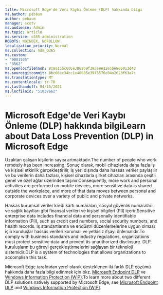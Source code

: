 ```yaml
---
title: Microsoft Edge'de Veri Kaybı Önleme (DLP) hakkında bilgi
ms.author: pebaum
author: pebaum
manager: scotv
ms.audience: Admin
ms.topic: article
ms.service: o365-administration
ROBOTS: NOINDEX, NOFOLLOW
localization_priority: Normal
ms.collection: Adm_O365
ms.custom:
- "9001505"
- "3562"
ms.openlocfilehash: 818a1bbc0d6e386a69f38aeee12e5be805013d42
ms.sourcegitcommit: 8bc60ec34bc1e40685e3976576e04a2623f63a7c
ms.translationtype: MT
ms.contentlocale: tr-TR
ms.lasthandoff: 04/15/2021
ms.locfileid: "51837662"
---
```

# <a name="learn-about-data-loss-prevention-dlp-in-microsoft-edge"></a><span data-ttu-id="b5bc0-102">Microsoft Edge'de Veri Kaybı Önleme (DLP) hakkında bilgi</span><span class="sxs-lookup"><span data-stu-id="b5bc0-102">Learn about Data Loss Prevention (DLP) in Microsoft Edge</span></span>

<span data-ttu-id="b5bc0-103">Uzaktan çalışan kişilerin sayısı artmaktadır.</span><span class="sxs-lookup"><span data-stu-id="b5bc0-103">The number of people who work remotely has been increasing.</span></span> <span data-ttu-id="b5bc0-104">Sonuç olarak, mobil cihazlarda daha fazla iş ve kişisel etkinlik gerçekleştirilir, iş yeri dışında daha hassas veriler paylaşılır ve bu verilerin daha fazlası, kişisel cihazlarla şirket cihazları arasında çeşitli genel ve özel ağlar üzerinden taşınır.</span><span class="sxs-lookup"><span data-stu-id="b5bc0-104">Consequently, more work and personal activities are performed on mobile devices, more sensitive data is shared outside the workplace, and more of that data moves between personal and corporate devices over a variety of public and private networks.</span></span>

<span data-ttu-id="b5bc0-105">Hassas kurumsal veriler kredi kartı numaraları, sosyal güvenlik numaraları ve sağlık kayıtları gibi finansal verileri ve kişisel bilgileri (PII) içerir.</span><span class="sxs-lookup"><span data-stu-id="b5bc0-105">Sensitive enterprise data includes financial data and personally identifiable information (PII), such as credit card numbers, social security numbers, and health records.</span></span> <span data-ttu-id="b5bc0-106">İş standartlarına ve endüstri düzenlemelerine uygun olması için kuruluşlar hassas verileri korumalı ve yetkisiz ifşayı önlemalıdır.</span><span class="sxs-lookup"><span data-stu-id="b5bc0-106">To comply with business standards and industry regulations, organizations must protect sensitive data and prevent its unauthorized disclosure.</span></span> <span data-ttu-id="b5bc0-107">DLP, kuruluşların bu görevi gerçekleştirmelerini sağlayan bir teknoloji sistemidir.</span><span class="sxs-lookup"><span data-stu-id="b5bc0-107">DLP is a system of technologies that allows organizations to accomplish this task.</span></span>

<span data-ttu-id="b5bc0-108">Microsoft Edge tarafından yerel olarak desteklenen iki farklı DLP çözümü hakkında daha fazla bilgi edinmek için bkz. [Microsoft Endpoint DLP](https://go.microsoft.com/fwlink/?linkid=2151765) ve [Windows Information Protection (WIP)](https://go.microsoft.com/fwlink/?linkid=2151766).</span><span class="sxs-lookup"><span data-stu-id="b5bc0-108">To learn more about two different DLP solutions natively supported by Microsoft Edge, see [Microsoft Endpoint DLP](https://go.microsoft.com/fwlink/?linkid=2151765) and [Windows Information Protection (WIP)](https://go.microsoft.com/fwlink/?linkid=2151766).</span></span>